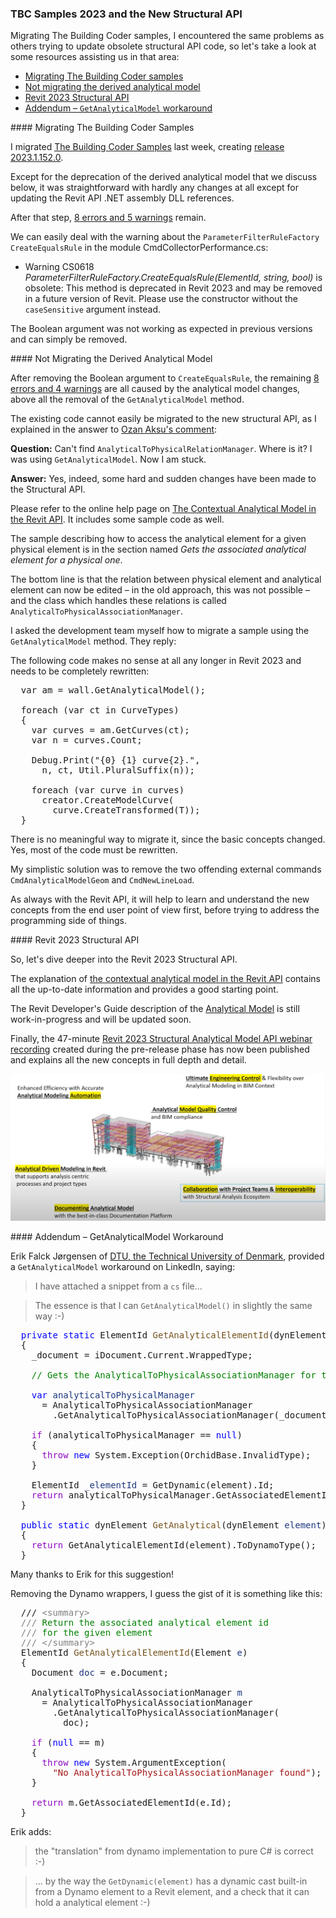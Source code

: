 <head>
<meta http-equiv="Content-Type" content="text/html; charset=utf-8">
<link rel="stylesheet" type="text/css" href="bc.css">
<script src="https://cdn.rawgit.com/google/code-prettify/master/loader/run_prettify.js" type="text/javascript"></script>
</head>

<!---

- slack https://autodesk.slack.com/archives/C0SR6NAP8/p1650388044451449
- comment https://thebuildingcoder.typepad.com/blog/2022/04/whats-new-in-the-revit-2023-api.html#comment-5838192874
- youtube The “Revit Structure Analytical Model API beta Webinar” has been posted to You Tube.
  [Revit 2023 Structural Analytical Model API webinar recording](https://youtu.be/jfUIVGNqlFU)

Boris Shafiro  17:23
API Studio Recording (2022-04-19):
https://share.autodesk.com/:v:/r/sites/BID/BID%20Documents/Building%20Design%20Products/Guilds/API/API%20Studio%20Recordings/2022/2022-04-19-API-Studio-Recording.mp4?csf=1&web=1&e=2THEGX
Agenda: New FamilyInstance creation API proposal. Oleg Sheydvasser, Ivan Dobrianov.

twitter:

Resources for dealing with the new Revit 2023 Structural API, migrating The Building Coder samples, not migrating the derived analytical model or trying to update obsolete structural #RevitAPI code @AutodeskForge @AutodeskRevit #bim #DynamoBim #ForgeDevCon https://autode.sk/rvt2023structureapi

Migrating The Building Coder samples, I encountered the same problems as others trying to update obsolete structural API code, so let's take a look at some resources assisting us in that area
&ndash; Not migrating the derived analytical model
&ndash; Revit 2023 Structural API...

linkedin:

Resources for dealing with the new Revit 2023 Structural API, migrating The Building Coder samples, not migrating the derived analytical model or trying to update obsolete structural #RevitAPI code

https://autode.sk/rvt2023structureapi

Migrating The Building Coder samples, I encountered the same problems as others trying to update obsolete structural API code, so let's take a look at some resources assisting us in that area:

- Migrating The Building Coder samples
- Not migrating the derived analytical model
- Revit 2023 Structural API...

#bim #DynamoBim #ForgeDevCon #Revit #API #IFC #SDK #AI #VisualStudio #Autodesk #AEC #adsk

the [Revit API discussion forum](http://forums.autodesk.com/t5/revit-api-forum/bd-p/160) thread

<center>
<img src="img/" alt="" title="" width="600"/>
<p style="font-size: 80%; font-style:italic"></p>
</center>

-->

### TBC Samples 2023 and the New Structural API

Migrating The Building Coder samples, I encountered the same problems as others trying to update obsolete structural API code, so let's take a look at some resources assisting us in that area:

- [Migrating The Building Coder samples](#2)
- [Not migrating the derived analytical model](#3)
- [Revit 2023 Structural API](#4)
- [Addendum &ndash; `GetAnalyticalModel` workaround](#5)

####<a name="2"></a> Migrating The Building Coder Samples

I migrated [The Building Coder Samples](https://github.com/jeremytammik/the_building_coder_samples) last week, creating
[release 2023.1.152.0](https://github.com/jeremytammik/the_building_coder_samples/releases/tag/2023.1.152.0).

Except for the deprecation of the derived analytical model that we discuss below, it was straightforward with hardly any changes at all except for updating the Revit API .NET assembly DLL references.

After that step, [8 errors and 5 warnings](zip/tbc_samples_2023_migr_01.txt) remain.

We can easily deal with the warning about the `ParameterFilterRuleFactory` `CreateEqualsRule` in the module CmdCollectorPerformance.cs:

- Warning CS0618 <i>ParameterFilterRuleFactory.CreateEqualsRule(ElementId, string, bool)</i> is obsolete:
  This method is deprecated in Revit 2023 and may be removed in a future version of Revit.
  Please use the constructor without the `caseSensitive` argument instead.
  
The Boolean argument was not working as expected in previous versions and can simply be removed.

####<a name="3"></a> Not Migrating the Derived Analytical Model

After removing the Boolean argument to `CreateEqualsRule`, the
remaining [8 errors and 4 warnings](zip/tbc_samples_2023_migr_01.txt) are
all caused by the analytical model changes, above all the removal of the `GetAnalyticalModel` method.

The existing code cannot easily be migrated to the new structural API, as I explained in the answer
to [Ozan Aksu's comment](https://thebuildingcoder.typepad.com/blog/2022/04/whats-new-in-the-revit-2023-api.html#comment-5838111563):

**Question:** Can't find `AnalyticalToPhysicalRelationManager`.
Where is it?
I was using `GetAnalyticalModel`.
Now I am stuck.

**Answer:** Yes, indeed, some hard and sudden changes have been made to the Structural API.

Please refer to the online help page
on [The Contextual Analytical Model in the Revit API](https://help.autodesk.com/view/RVT/2023/ENU/?guid=GUID-A1157199-4E27-41F9-BF45-53A5CD79E9A1).
It includes some sample code as well.

The sample describing how to access the analytical element for a given physical element is in the section named <i>Gets the associated analytical element for a physical one</i>.

The bottom line is that the relation between physical element and analytical element can now be edited &ndash; in the old approach, this was not possible &ndash; and the class which handles these relations is called `AnalyticalToPhysicalAssociationManager`.

I asked the development team myself how to migrate a sample using the `GetAnalyticalModel` method.
They reply:

The following code makes no sense at all any longer in Revit 2023 and needs to be completely rewritten:

<pre class="code">
  var am = wall.GetAnalyticalModel();

  foreach (var ct in CurveTypes)
  {
    var curves = am.GetCurves(ct);
    var n = curves.Count;

    Debug.Print("{0} {1} curve{2}.",
      n, ct, Util.PluralSuffix(n));

    foreach (var curve in curves)
      creator.CreateModelCurve(
        curve.CreateTransformed(T));
  }
</pre>

There is no meaningful way to migrate it, since the basic concepts changed.
Yes, most of the code must be rewritten.

My simplistic solution was to remove the two offending external commands `CmdAnalyticalModelGeom` and `CmdNewLineLoad`.

As always with the Revit API, it will help to learn and understand the new concepts from the end user point of view first, before trying to address the programming side of things.

####<a name="4"></a> Revit 2023 Structural API

So, let's dive deeper into the Revit 2023 Structural API.

The explanation
of [the contextual analytical model in the Revit API](https://help.autodesk.com/view/RVT/2023/ENU/?guid=GUID-A1157199-4E27-41F9-BF45-53A5CD79E9A1) contains
all the up-to-date information and provides a good starting point.
 
The Revit Developer's Guide description of
the [Analytical Model](https://help.autodesk.com/view/RVT/2023/ENU/?guid=Revit_API_Revit_API_Developers_Guide_Discipline_Specific_Functionality_Structural_Engineering_Analytical_Model_html) is
still work-in-progress and will be updated soon.

Finally,
the 47-minute [Revit 2023 Structural Analytical Model API webinar recording](https://youtu.be/jfUIVGNqlFU) created
during the pre-release phase has now been published and explains all the new concepts in full depth and detail.

<center>
<img src="img/rst_2023_objectives.png" alt="Revit 2023 Structural API objectives" title="Revit 2023 Structural API objectives" width="600"/> <!-- 1200 -->
</center>

####<a name="5"></a> Addendum &ndash; GetAnalyticalModel Workaround

Erik Falck Jørgensen of [DTU, the Technical University of Denmark](https://www.dtu.dk), provided
a `GetAnalyticalModel` workaround on LinkedIn, saying:

> I have attached a snippet from a `cs` file...

> The essence is that I can `GetAnalyticalModel()` in slightly the same way :-)

<pre class="code">
&nbsp;&nbsp;<span style="color:blue;">private</span>&nbsp;<span style="color:blue;">static</span>&nbsp;ElementId&nbsp;<span style="color:#74531f;">GetAnalyticalElementId</span>(dynElement&nbsp;<span style="color:#1f377f;">element</span>)
&nbsp;&nbsp;{
&nbsp;&nbsp;&nbsp;&nbsp;_document&nbsp;=&nbsp;iDocument.Current.WrappedType;

&nbsp;&nbsp;&nbsp;&nbsp;<span style="color:green;">//&nbsp;Gets&nbsp;the&nbsp;AnalyticalToPhysicalAssociationManager&nbsp;for&nbsp;this&nbsp;document</span>

&nbsp;&nbsp;&nbsp;&nbsp;<span style="color:blue;">var</span>&nbsp;<span style="color:#1f377f;">analyticalToPhysicalManager</span>&nbsp;
&nbsp;&nbsp;&nbsp;&nbsp;&nbsp;&nbsp;=&nbsp;AnalyticalToPhysicalAssociationManager
&nbsp;&nbsp;&nbsp;&nbsp;&nbsp;&nbsp;&nbsp;&nbsp;.GetAnalyticalToPhysicalAssociationManager(_document);

&nbsp;&nbsp;&nbsp;&nbsp;<span style="color:#8f08c4;">if</span>&nbsp;(analyticalToPhysicalManager&nbsp;==&nbsp;<span style="color:blue;">null</span>)
&nbsp;&nbsp;&nbsp;&nbsp;{
&nbsp;&nbsp;&nbsp;&nbsp;&nbsp;&nbsp;<span style="color:#8f08c4;">throw</span>&nbsp;<span style="color:blue;">new</span>&nbsp;System.Exception(OrchidBase.InvalidType);
&nbsp;&nbsp;&nbsp;&nbsp;}

&nbsp;&nbsp;&nbsp;&nbsp;ElementId&nbsp;<span style="color:#1f377f;">_elementId</span>&nbsp;=&nbsp;GetDynamic(element).Id;
&nbsp;&nbsp;&nbsp;&nbsp;<span style="color:#8f08c4;">return</span>&nbsp;analyticalToPhysicalManager.GetAssociatedElementId(_elementId);
&nbsp;&nbsp;}

&nbsp;&nbsp;<span style="color:blue;">public</span>&nbsp;<span style="color:blue;">static</span>&nbsp;dynElement&nbsp;<span style="color:#74531f;">GetAnalytical</span>(dynElement&nbsp;<span style="color:#1f377f;">element</span>)
&nbsp;&nbsp;{
&nbsp;&nbsp;&nbsp;&nbsp;<span style="color:#8f08c4;">return</span>&nbsp;GetAnalyticalElementId(element).ToDynamoType();
&nbsp;&nbsp;}
</pre>

Many thanks to Erik for this suggestion!

Removing the Dynamo wrappers, I guess the gist of it is something like this:

<pre class="code">
  ///</span><span style="color:green;">&nbsp;</span><span style="color:gray;">&lt;</span><span style="color:gray;">summary</span><span style="color:gray;">&gt;</span>
  <span style="color:gray;">///</span><span style="color:green;">&nbsp;Return&nbsp;the&nbsp;associated&nbsp;analytical&nbsp;element&nbsp;id&nbsp;</span>
  <span style="color:gray;">///</span><span style="color:green;">&nbsp;for&nbsp;the&nbsp;given&nbsp;element</span>
  <span style="color:gray;">///</span><span style="color:green;">&nbsp;</span><span style="color:gray;">&lt;/</span><span style="color:gray;">summary</span><span style="color:gray;">&gt;</span>
  ElementId&nbsp;<span style="color:#74531f;">GetAnalyticalElementId</span>(Element&nbsp;<span style="color:#1f377f;">e</span>)
  {
  &nbsp;&nbsp;Document&nbsp;<span style="color:#1f377f;">doc</span>&nbsp;=&nbsp;e.Document;
   
  &nbsp;&nbsp;AnalyticalToPhysicalAssociationManager&nbsp;<span style="color:#1f377f;">m</span>&nbsp;
  &nbsp;&nbsp;&nbsp;&nbsp;=&nbsp;AnalyticalToPhysicalAssociationManager
  &nbsp;&nbsp;&nbsp;&nbsp;&nbsp;&nbsp;.GetAnalyticalToPhysicalAssociationManager(
  &nbsp;&nbsp;&nbsp;&nbsp;&nbsp;&nbsp;&nbsp;&nbsp;doc);
   
  &nbsp;&nbsp;<span style="color:#8f08c4;">if</span>&nbsp;(<span style="color:blue;">null</span>&nbsp;==&nbsp;m)
  &nbsp;&nbsp;{
  &nbsp;&nbsp;&nbsp;&nbsp;<span style="color:#8f08c4;">throw</span>&nbsp;<span style="color:blue;">new</span>&nbsp;System.ArgumentException(
  &nbsp;&nbsp;&nbsp;&nbsp;&nbsp;&nbsp;<span style="color:#a31515;">&quot;No&nbsp;AnalyticalToPhysicalAssociationManager&nbsp;found&quot;</span>);
  &nbsp;&nbsp;}
   
  &nbsp;&nbsp;<span style="color:#8f08c4;">return</span>&nbsp;m.GetAssociatedElementId(e.Id);
  }
</pre>

Erik adds:

> the "translation" from dynamo implementation to pure C# is correct :-)

> ... by the way the `GetDynamic(element)` has a dynamic cast built-in from a Dynamo element to a Revit element, and a check that it can hold a analytical element :-)
